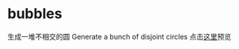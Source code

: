# bubbles
生成一堆不相交的圆 Generate a bunch of disjoint circles
点击[这里](https://flyzhai.github.io/bubbles/)预览
